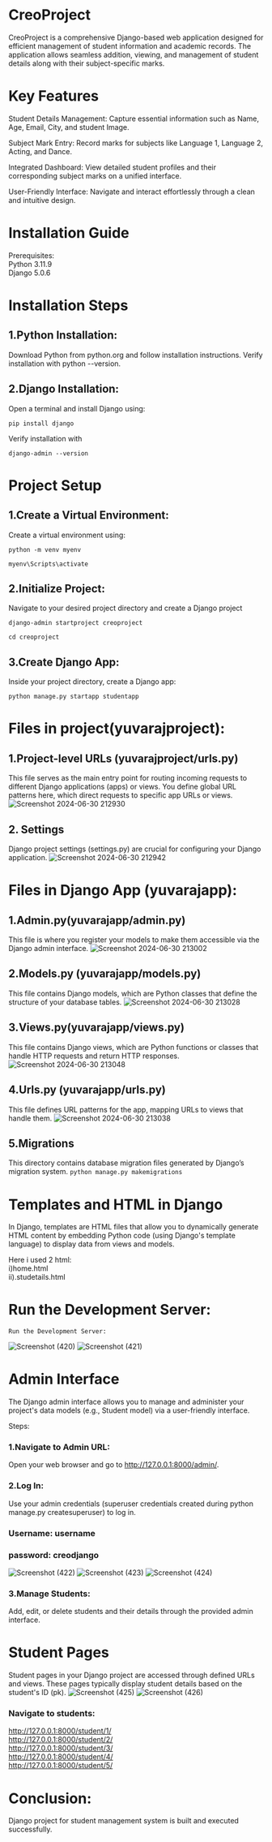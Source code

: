 # CreoProject
CreoProject is a comprehensive Django-based web application designed for efficient management of student information and academic records. The application allows seamless addition, viewing, and management of student details along with their subject-specific marks.

# Key Features
Student Details Management: Capture essential information such as Name, Age, Email, City, and student Image.

Subject Mark Entry: Record marks for subjects like Language 1, Language 2, Acting, and Dance.

Integrated Dashboard: View detailed student profiles and their corresponding subject marks on a unified interface.

User-Friendly Interface: Navigate and interact effortlessly through a clean and intuitive design.

# Installation Guide
Prerequisites:<br>
Python 3.11.9<br>
Django 5.0.6<br>

# Installation Steps
## 1.Python Installation:
Download Python from python.org and follow installation instructions.
Verify installation with python --version.

## 2.Django Installation:
Open a terminal and install Django using:
```
pip install django
```
Verify installation with 
```
django-admin --version
```
# Project Setup

## 1.Create a Virtual Environment:
Create a virtual environment using:


```
python -m venv myenv
```
```
myenv\Scripts\activate
```

## 2.Initialize Project:

Navigate to your desired project directory and create a Django project

```
django-admin startproject creoproject
```
```
cd creoproject
```

## 3.Create Django App:

Inside your project directory, create a Django app:
```
python manage.py startapp studentapp
```

# Files in project(yuvarajproject):

## 1.Project-level URLs (yuvarajproject/urls.py)
This file serves as the main entry point for routing incoming requests to different Django applications (apps) or views.
You define global URL patterns here, which direct requests to specific app URLs or views.
![Screenshot 2024-06-30 212930](https://github.com/yuvarajan-88/creo_project/assets/174254156/ae3736c8-76fc-4ccd-b800-7234f9b84f79)

## 2. Settings
Django project settings (settings.py) are crucial for configuring your Django application. 
![Screenshot 2024-06-30 212942](https://github.com/yuvarajan-88/creo_project/assets/174254156/c2fc2107-63b8-4ed8-a8a4-7438487bc37e)

# Files in Django App (yuvarajapp):

## 1.Admin.py(yuvarajapp/admin.py)
This file is where you register your models to make them accessible via the Django admin interface.
![Screenshot 2024-06-30 213002](https://github.com/yuvarajan-88/creo_project/assets/174254156/a2a4a276-768e-4483-a6cb-3e3b5f7ff81f)

## 2.Models.py (yuvarajapp/models.py)
This file contains Django models, which are Python classes that define the structure of your database tables.
![Screenshot 2024-06-30 213028](https://github.com/yuvarajan-88/creo_project/assets/174254156/3b9f36de-26ab-418d-b381-da087e68fc46)

## 3.Views.py(yuvarajapp/views.py)
This file contains Django views, which are Python functions or classes that handle HTTP requests and return HTTP responses.
![Screenshot 2024-06-30 213048](https://github.com/yuvarajan-88/creo_project/assets/174254156/6fc70025-5b39-4789-b1c7-b0eb98f1cb44)

## 4.Urls.py (yuvarajapp/urls.py)
This file defines URL patterns for the app, mapping URLs to views that handle them.
![Screenshot 2024-06-30 213038](https://github.com/yuvarajan-88/creo_project/assets/174254156/b8281870-03dc-49bd-a0f6-e20c914e0ce4)

## 5.Migrations
This directory contains database migration files generated by Django’s migration system.
```python manage.py makemigrations```

# Templates and HTML in Django
In Django, templates are HTML files that allow you to dynamically generate HTML content by embedding Python code (using Django's template language) to display data from views and models.

Here i used 2 html:<br>
i)home.html<br>
ii).studetails.html

# Run the Development Server:
```
Run the Development Server:
```
![Screenshot (420)](https://github.com/yuvarajan-88/creo_project/assets/174254156/0739e0e5-665e-4646-92ca-670304bcc1ce)
![Screenshot (421)](https://github.com/yuvarajan-88/creo_project/assets/174254156/1b88d921-bf46-4c2a-a667-73dbde3d6e64)

# Admin Interface
The Django admin interface allows you to manage and administer your project's data models (e.g., Student model) via a user-friendly interface.

Steps:<br>
### 1.Navigate to Admin URL:

Open your web browser and go to http://127.0.0.1:8000/admin/.

### 2.Log In:

Use your admin credentials (superuser credentials created during python manage.py createsuperuser) to log in.<br>
### Username: username
### password: creodjango

![Screenshot (422)](https://github.com/yuvarajan-88/creo_project/assets/174254156/e92472f1-7555-443b-944b-d1630f6a9c7c)
![Screenshot (423)](https://github.com/yuvarajan-88/creo_project/assets/174254156/bb667899-798c-4989-b0a5-2bfd13b93798)
![Screenshot (424)](https://github.com/yuvarajan-88/creo_project/assets/174254156/677cd82c-3edd-484b-a62f-446fa09e4851)
### 3.Manage Students:

Add, edit, or delete students and their details through the provided admin interface.

# Student Pages
Student pages in your Django project are accessed through defined URLs and views. These pages typically display student details based on the student's ID (pk).
![Screenshot (425)](https://github.com/yuvarajan-88/creo_project/assets/174254156/2fef2306-6714-4fee-adbc-778df25940f6)
![Screenshot (426)](https://github.com/yuvarajan-88/creo_project/assets/174254156/92880666-6d3e-4b95-ab50-6bfb097757c2)
### Navigate to students:<br>
http://127.0.0.1:8000/student/1/<br>
http://127.0.0.1:8000/student/2/<br>
http://127.0.0.1:8000/student/3/<br>
http://127.0.0.1:8000/student/4/<br>
http://127.0.0.1:8000/student/5/<br>

# Conclusion:
Django project for student management system is built and executed successfully.





